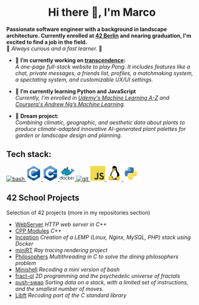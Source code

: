 <h1 align="center">Hi there 👋, I'm Marco</h1>

**Passionate software engineer with a background in landscape architecture. Currently enrolled at [42 Berlin](https://42berlin.de/) and nearing graduation, I'm excited to find a job in the field.**  
🐙 *Always curious and a fast learner.* 🐙  

- 🔭 **I’m currently working on [transcendence](https://github.com/sidechained/transcendence):**  
*A one-page full-stack website to play Pong. It includes features like a chat, private messages, a friends list, profiles, a matchmaking system, a spectating system, and customizable UX/UI settings.*

- 🌱 **I’m currently learning Python and JavaScript**  
*Currently, I'm enrolled in [Udemy's Machine Learning A-Z](https://www.udemy.com/course/machinelearning/) and [Coursera's Andrew Ng’s Machine Learning](https://www.coursera.org/specializations/machine-learning-introduction).*

- 🚀 **Dream project:**  
*Combining climatic, geographic, and aesthetic data about plants to produce climate-adapted innovative AI-generated plant palettes for garden or landscape design and planning.*



## Tech stack:
<p align="left"> <a href="https://www.gnu.org/software/bash/" target="_blank" rel="noreferrer"> <img src="https://www.vectorlogo.zone/logos/gnu_bash/gnu_bash-icon.svg" alt="bash" width="40" height="40"/> </a> <a href="https://www.cprogramming.com/" target="_blank" rel="noreferrer"> <img src="https://raw.githubusercontent.com/devicons/devicon/master/icons/c/c-original.svg" alt="c" width="40" height="40"/> </a> <a href="https://www.w3schools.com/cpp/" target="_blank" rel="noreferrer"> <img src="https://raw.githubusercontent.com/devicons/devicon/master/icons/cplusplus/cplusplus-original.svg" alt="cplusplus" width="40" height="40"/> </a> <a href="https://www.docker.com/" target="_blank" rel="noreferrer"> <img src="https://raw.githubusercontent.com/devicons/devicon/master/icons/docker/docker-original-wordmark.svg" alt="docker" width="40" height="40"/> </a> <a href="https://git-scm.com/" target="_blank" rel="noreferrer"> <img src="https://www.vectorlogo.zone/logos/git-scm/git-scm-icon.svg" alt="git" width="40" height="40"/> </a> <a href="https://developer.mozilla.org/en-US/docs/Web/JavaScript" target="_blank" rel="noreferrer"> <img src="https://raw.githubusercontent.com/devicons/devicon/master/icons/javascript/javascript-original.svg" alt="javascript" width="40" height="40"/> </a> <a href="https://www.linux.org/" target="_blank" rel="noreferrer"> <img src="https://raw.githubusercontent.com/devicons/devicon/master/icons/linux/linux-original.svg" alt="linux" width="40" height="40"/> </a> <a href="https://www.python.org" target="_blank" rel="noreferrer"> <img src="https://raw.githubusercontent.com/devicons/devicon/master/icons/python/python-original.svg" alt="python" width="40" height="40"/> </a> </p>


## 42 School Projects
Selection of 42 projects (more in my repositories section)

- [WebServer](https://github.com/sidechained/webServ) *HTTP web server in C++*
- [CPP Modules](https://github.com/mvomiero/42_CPP) *C++*
- [Inception](https://github.com/mvomiero/42_inception) *Creation of a LEMP (Linux, Nginx, MySQL, PHP) stack using Docker*
- [miniRT](https://github.com/mvomiero/42_miniRT) *Ray tracing rendering project*
- [Philosophers](https://github.com/mvomiero/42_Philosophers) *Multithreading in C to solve the dining philosophers problem*
- [Minishell](https://github.com/flo-12/minishell) *Recoding a mini version of bash*
- [fract-ol](https://github.com/mvomiero/42_fract-ol) *2D programming and the psychedelic universe of fractals*
- [push-swap](https://github.com/mvomiero/42_push_swap) *Sorting data on a stack, with a limited set of instructions, and the smallest number of moves.*
- [Libft](https://github.com/mvomiero/42_libft) *Recoding part of the C standard library*




<!--
**mvomiero/mvomiero** is a ✨ _special_ ✨ repository because its `README.md` (this file) appears on your GitHub profile.

Here are some ideas to get you started:

- 🔭 I’m currently working on ...
- 🌱 I’m currently learning ...
- 👯 I’m looking to collaborate on ...
- 🤔 I’m looking for help with ...
- 💬 Ask me about ...
- 📫 How to reach me: ...
- 😄 Pronouns: ...
- ⚡ Fun fact: ...
-->
